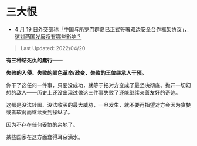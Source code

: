 # 三大恨

- [4 月 19 日外交部称「中国与所罗门群岛已正式签署双边安全合作框架协议」，这对两国发展将有哪些影响？](https://www.zhihu.com/question/528994683/answer/2448582360)

>Last Updated: 2022/04/20

**有三种结死仇的蠢行——**

**失败的入侵、失败的颜色革命/政变、失败的王位继承人干预。**

你干了这任何一件事，只要没成功，就等于把对方变成了最坚决彻底、抛开一切幻想的敌人——历史上还没出现过做这三件事失败了还能继续亲善友好的奇迹。

这都是没法转圜、没法收买的最大威胁，一旦发生，就不要再指望对方会因为贪婪或者软弱而继续受到操纵了。

因为不存在任何妥协的余地了。

  

某些国家在这方面蠢得耳朵滴水。
